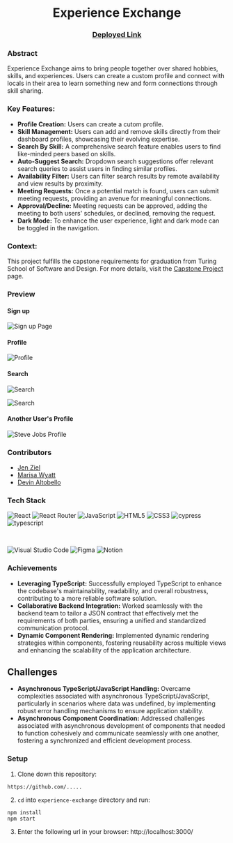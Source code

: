 <div align="center">

# Experience Exchange
### [Deployed Link](https://experience-exchange.vercel.app/)

</div>

### Abstract
Experience Exchange aims to bring people together over shared hobbies, skills, and experiences. Users can create a custom profile and connect with locals in their area to learn something new and form connections through skill sharing. 

### Key Features:
- **Profile Creation:** Users can create a cutom profile.
- **Skill Management:** Users can add and remove skills directly from their dashboard profiles, showcasing their evolving expertise.
- **Search By Skill:** A comprehensive search feature enables users to find like-minded peers based on skills.
- **Auto-Suggest Search:** Dropdown search suggestions offer relevant search queries to assist users in finding similar profiles.
- **Availability Filter:** Users can filter search results by remote availability and view results by proximity.
- **Meeting Requests:** Once a potential match is found, users can submit meeting requests, providing an avenue for meaningful connections.
- **Approval/Decline:** Meeting requests can be approved, adding the meeting to both users' schedules, or declined, removing the request.
- **Dark Mode:** To enhance the user experience, light and dark mode can be toggled in the navigation.

### Context:
This project fulfills the capstone requirements for graduation from Turing School of Software and Design. For more details, visit the [Capstone Project](https://mod4.turing.edu/projects/capstone/) page.

### Preview
#### Sign up
![Sign up Page](https://github.com/experience-exchange-2307/fe_experience_exchange/assets/130857864/6c3680b1-881a-46fb-bfd7-f2f9397c03d4)
#### Profile
![Profile](https://github.com/experience-exchange-2307/fe_experience_exchange/assets/130857864/431e7618-8ded-44f5-abd4-aea86240527c)


#### Search 
![Search](https://github.com/experience-exchange-2307/fe_experience_exchange/assets/130857864/8f826afc-5284-41ce-b554-9f28359ba9ec)

![Search](https://github.com/experience-exchange-2307/fe_experience_exchange/assets/130857864/cc6354c3-79e0-45c9-9a9b-daa8f5953571)
#### Another User's Profile
![Steve Jobs Profile](https://github.com/experience-exchange-2307/fe_experience_exchange/assets/130857864/12b35f28-eb53-49b6-af72-519984527152)



### Contributors
- [Jen Ziel](https://www.linkedin.com/in/jen-ziel-a02820278) 
- [Marisa Wyatt](https://www.linkedin.com/in/marisarwyatt/)
- [Devin Altobello](https://www.linkedin.com/in/devin-altobello-2100036b/)



### Tech Stack

![React](https://img.shields.io/badge/react-%2320232a.svg?style=for-the-badge&logo=react&logoColor=!%2361DAFB)
![React Router](https://img.shields.io/badge/React_Router-CA4245?style=for-the-badge&logo=react-router&logoColor=white)
![JavaScript](https://img.shields.io/badge/javascript-%23323330.svg?style=for-the-badge&logo=javascript&logoColor=%23F7DF1E)
![HTML5](https://img.shields.io/badge/html5-%23E34F26.svg?style=for-the-badge&logo=html5&logoColor=white) 
![CSS3](https://img.shields.io/badge/css3-%231572B6.svg?style=for-the-badge&logo=css3&logoColor=white)
![cypress](https://img.shields.io/badge/-cypress-%23E5E5E5?style=for-the-badge&logo=cypress&logoColor=058a5e)
![typescript](https://shields.io/badge/TypeScript-3178C6?logo=TypeScript&logoColor=FFF&style=flat-square)

</br>

![Visual Studio Code](https://img.shields.io/badge/Visual%20Studio%20Code-0078d7.svg?style=for-the-badge&logo=visual-studio-code&logoColor=white)
![Figma](https://img.shields.io/badge/figma-%23F24E1E.svg?style=for-the-badge&logo=figma&logoColor=white)
![Notion](https://img.shields.io/badge/Notion-%23000000.svg?style=for-the-badge&logo=notion&logoColor=white)

### Achievements

- **Leveraging TypeScript:** Successfully employed TypeScript to enhance the codebase's maintainability, readability, and overall robustness, contributing to a more reliable software solution.
- **Collaborative Backend Integration:** Worked seamlessly with the backend team to tailor a JSON contract that effectively met the requirements of both parties, ensuring a unified and standardized communication protocol.
- **Dynamic Component Rendering:** Implemented dynamic rendering strategies within components, fostering reusability across multiple views and enhancing the scalability of the application architecture.

## Challenges

- **Asynchronous TypeScript/JavaScript Handling:** Overcame complexities associated with asynchronous TypeScript/JavaScript, particularly in scenarios where data was undefined, by implementing robust error handling mechanisms to ensure application stability.
- **Asynchronous Component Coordination:** Addressed challenges associated with asynchronous development of components that needed to function cohesively and communicate seamlessly with one another, fostering a synchronized and efficient development process.

### Setup
1. Clone down this repository:
  ```
https://github.com/.....
  ```
2. `cd` into `experience-exchange` directory and run:
  ```
  npm install
  npm start
  ```
3. Enter the following url in your browser: http://localhost:3000/

